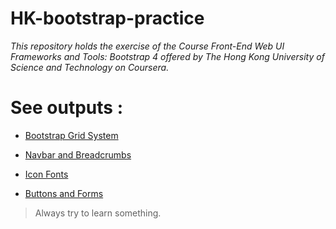 # HK-bootstrap-practice
_This repository holds the exercise of the Course Front-End Web UI Frameworks and Tools: Bootstrap 4 offered by The Hong Kong University of Science and Technology on Coursera._

# See outputs :

* [Bootstrap Grid System](https://sania-akther.github.io/HK-bootstrap-practice/practice/bootstrap%20grid%20system/)

* [Navbar and Breadcrumbs](https://sania-akther.github.io/HK-bootstrap-practice/practice/navbar%20and%20breadcrumbs/)

* [Icon Fonts](https://sania-akther.github.io/HK-bootstrap-practice/practice/Icon%20Fonts/)

* [Buttons and Forms](https://sania-akther.github.io/HK-bootstrap-practice/practice/Buttons%20and%20Forms/)

>Always try to learn something.
